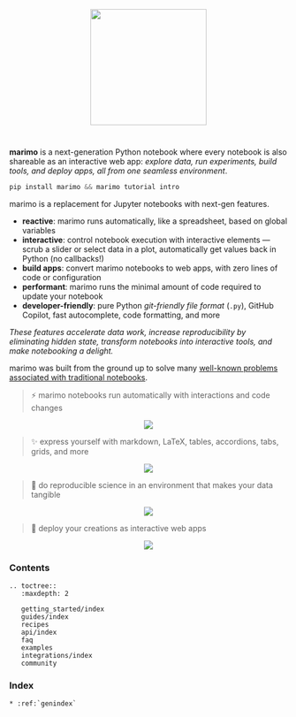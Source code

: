 <p align="center" style="margin-top: 40px; margin-bottom: 40px;">
  <img src="_static/marimo-logotype-thick.svg" width="210px">
</p>

**marimo** is a next-generation Python notebook where every notebook is
also shareable as an interactive web app: _explore data, run
experiments, build tools, and deploy apps, all from one seamless
environment_.

```python
pip install marimo && marimo tutorial intro
```

marimo is a replacement for Jupyter notebooks with next-gen features.

- **reactive**: marimo runs automatically, like a spreadsheet, based on global variables
- **interactive**: control notebook execution with interactive elements — scrub a slider or select data in a plot, automatically get values back in Python (no callbacks!)
- **build apps**: convert marimo notebooks to web apps, with zero lines of code or configuration
- **performant**: marimo runs the
  minimal amount of code required to update your notebook
- **developer-friendly**: pure Python _git-friendly file format_ (`.py`), GitHub Copilot, fast autocomplete, code formatting, and more

_These features accelerate data work, increase reproducibility by eliminating
hidden state, transform notebooks into interactive tools, and make notebooking
a delight._

marimo was built from the ground up to solve many <a
href="/faq.html#faq-jupyter">well-known problems associated with traditional
notebooks</a>.

> ⚡ marimo notebooks run automatically with interactions and code changes

<div align="center">
<figure>
<img src="/_static/readme-ui.gif"/>
</figure>
</div>

> ✨ express yourself with markdown, LaTeX, tables, accordions, tabs, grids, and more

<div align="center">
<figure>
<img src="/_static/outputs.gif"/>
</figure>
</div>

> 🔬 do reproducible science in an environment that makes your data tangible

<div align="center">
<figure>
<img src="/_static/faq-marimo-ui.gif"/>
</figure>
</div>

> 🚀 deploy your creations as interactive web apps

<div align="center">
<figure>
<img src="/_static/docs-intro-app.gif"/>
</figure>
</div>

<h3>Contents</h3>

```{eval-rst}
.. toctree::
   :maxdepth: 2

   getting_started/index
   guides/index
   recipes
   api/index
   faq
   examples
   integrations/index
   community
```

<h3>Index</h3>

```{eval-rst}
* :ref:`genindex`
```
